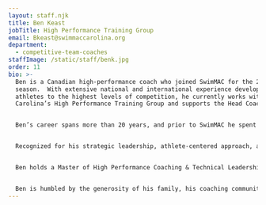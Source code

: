 ```yaml
---
layout: staff.njk
title: Ben Keast
jobTitle: High Performance Training Group
email: Bkeast@swimmaccarolina.org
department:
  - competitive-team-coaches
staffImage: /static/staff/benk.jpg
order: 11
bio: >-
  Ben is a Canadian high-performance coach who joined SwimMAC for the 2021-22
  season.  With extensive national and international experience developing
  athletes to the highest levels of competition, he currently works with SwimMAC
  Carolina’s High Performance Training Group and supports the Head Coach.


  Ben’s career spans more than 20 years, and prior to SwimMAC he spent 5 years with Swimming Canada’s High Performance Centre in Vancouver, one season supporting International Swimming League’s Energy Standard Team in Europe, and 7 years as Head Coach of Island Swimming Club and the Winskill Dolphins.  His athletes have competed at the Olympic Games, World Championships, World University Games, Pan American Games, Commonwealth Games, Canada Games, Junior World Championships, Junior Pan Pacific Championships, and US Olympic Trials.


  Recognized for his strategic leadership, athlete-centered approach, and sports science background, Ben has been appointed to multiple national and international coaching staffs, including the USA Swimming National Select Camp (2025), Swimming Canada’s Backstroke Camp (2021), and Team Canada coaching staffs for the Pan Am Games (2019) and Junior World Championships (2015).


  Ben holds a Master of High Performance Coaching & Technical Leadership from the University of British Columbia, a Bachelor of Arts from Simon Fraser University, an Advanced Coaching Diploma from the Canadian Sport Institute–Pacific, and the Chartered Professional Coach designation in Canada.  A mentor, presenter, and avid learner, he remains committed to fostering excellence in swimming while shaping the next generation of athletes and leaders.


  Ben is humbled by the generosity of his family, his coaching community, and SwimMAC for enabling him to do great work and work with great people every day!
---
```

